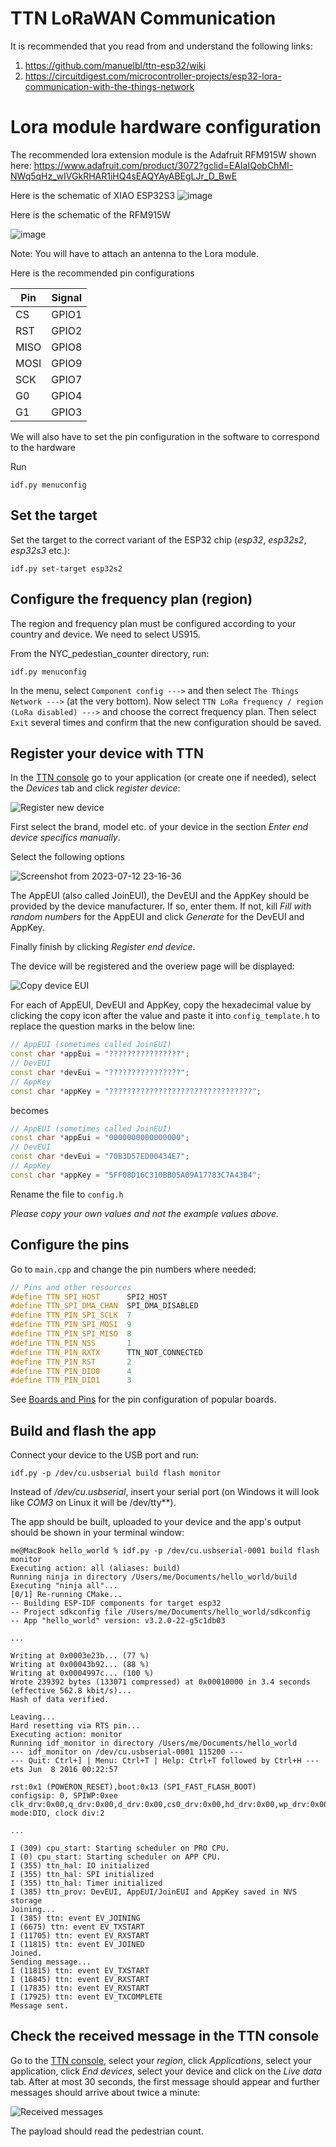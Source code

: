 # TTN LoRaWAN Communication

It is recommended that you read from and understand the following links:
1) https://github.com/manuelbl/ttn-esp32/wiki
2) https://circuitdigest.com/microcontroller-projects/esp32-lora-communication-with-the-things-network

# Lora module hardware configuration

The recommended lora extension module is the Adafruit RFM915W shown here: https://www.adafruit.com/product/3072?gclid=EAIaIQobChMI-NWq5qHz_wIVGkRHAR1iHQ4sEAQYAyABEgLJr_D_BwE

Here is the schematic of XIAO ESP32S3
![image](https://github.com/Gaurang-1402/NYC-Pedestrian-Detection/assets/71042887/4fc59de3-7e9c-491b-b2c7-6e44613497d4)

Here is the schematic of the RFM915W

![image](https://github.com/Gaurang-1402/NYC-Pedestrian-Detection/assets/71042887/42063aad-0dc3-48f7-91b5-c163840614e0)

Note: You will have to attach an antenna to the Lora module.

Here is the recommended pin configurations

Pin | Signal
--- | ------
CS | GPIO1
RST | GPIO2
MISO | GPIO8 
MOSI | GPIO9
SCK | GPIO7
G0 | GPIO4
G1 | GPIO3

We will also have to set the pin configuration in the software to correspond to the hardware

Run

```
idf.py menuconfig
```
## Set the target

Set the target to the correct variant of the ESP32 chip (*esp32*, *esp32s2*, *esp32s3* etc.):

```
idf.py set-target esp32s2
```


## Configure the frequency plan (region)

The region and frequency plan must be configured according to your country and device. We need to select US915.

From the NYC_pedestian_counter directory, run:

```
idf.py menuconfig
```

In the menu, select `Component config --->` and then select `The Things Network --->` (at the very bottom). Now select `TTN LoRa frequency / region (LoRa disabled) --->` and choose the correct frequency plan. Then select `Exit` several times and confirm that the new configuration should be saved.



## Register your device with TTN

In the [TTN console](https://console.cloud.thethings.network/) go to your application (or create one if needed), select the *Devices* tab and click *register device*:

![Register new device](images/register_device.png)

First select the brand, model etc. of your device in the section *Enter end device specifics manually*.

Select the following options

![Screenshot from 2023-07-12 23-16-36](https://github.com/Gaurang-1402/NYC-Pedestrian-Detection/assets/71042887/2e17768c-d758-4195-81c7-8c1ae4a7358c)


The AppEUI (also called JoinEUI), the DevEUI and the AppKey should be provided by the device manufacturer. If so, enter them. If not, kill *Fill with random numbers* for the AppEUI and click *Generate* for the DevEUI and AppKey.

Finally finish by clicking *Register end device*.

The device will be registered and the overiew page will be displayed:

![Copy device EUI](images/copy_dev_eui.png)

For each of AppEUI, DevEUI and AppKey, copy the hexadecimal value by clicking the copy icon after the value and paste it into `config_template.h` to replace the question marks in the below line:

```cpp
// AppEUI (sometimes called JoinEUI)
const char *appEui = "????????????????";
// DevEUI
const char *devEui = "????????????????";
// AppKey
const char *appKey = "????????????????????????????????";
```

becomes

```cpp
// AppEUI (sometimes called JoinEUI)
const char *appEui = "0000000000000000";
// DevEUI
const char *devEui = "70B3D57ED00434E7";
// AppKey
const char *appKey = "5FF08D16C310BB05A09A17783C7A43B4";
```

Rename the file to `config.h`

*Please copy your own values and not the example values above.*


## Configure the pins

Go to `main.cpp` and change the pin numbers where needed:

```cpp
// Pins and other resources
#define TTN_SPI_HOST      SPI2_HOST
#define TTN_SPI_DMA_CHAN  SPI_DMA_DISABLED
#define TTN_PIN_SPI_SCLK  7
#define TTN_PIN_SPI_MOSI  9
#define TTN_PIN_SPI_MISO  8
#define TTN_PIN_NSS       1
#define TTN_PIN_RXTX      TTN_NOT_CONNECTED
#define TTN_PIN_RST       2
#define TTN_PIN_DIO0      4
#define TTN_PIN_DIO1      3
```

See [Boards and Pins](Boards-and-Pins) for the pin configuration of popular boards.


## Build and flash the app

Connect your device to the USB port and run:

```
idf.py -p /dev/cu.usbserial build flash monitor
```

Instead of _/dev/cu.usbserial_, insert your serial port (on Windows it will look like _COM3_ on Linux it will be /dev/tty**).

The app should be built, uploaded to your device and the app's output should be shown in your terminal window:

```
me@MacBook hello_world % idf.py -p /dev/cu.usbserial-0001 build flash monitor
Executing action: all (aliases: build)
Running ninja in directory /Users/me/Documents/hello_world/build
Executing "ninja all"...
[0/1] Re-running CMake...
-- Building ESP-IDF components for target esp32
-- Project sdkconfig file /Users/me/Documents/hello_world/sdkconfig
-- App "hello_world" version: v3.2.0-22-g5c1db03

...

Writing at 0x0003e23b... (77 %)
Writing at 0x00043b92... (88 %)
Writing at 0x0004997c... (100 %)
Wrote 239392 bytes (133071 compressed) at 0x00010000 in 3.4 seconds (effective 562.8 kbit/s)...
Hash of data verified.

Leaving...
Hard resetting via RTS pin...
Executing action: monitor
Running idf_monitor in directory /Users/me/Documents/hello_world
--- idf_monitor on /dev/cu.usbserial-0001 115200 ---
--- Quit: Ctrl+] | Menu: Ctrl+T | Help: Ctrl+T followed by Ctrl+H ---
ets Jun  8 2016 00:22:57

rst:0x1 (POWERON_RESET),boot:0x13 (SPI_FAST_FLASH_BOOT)
configsip: 0, SPIWP:0xee
clk_drv:0x00,q_drv:0x00,d_drv:0x00,cs0_drv:0x00,hd_drv:0x00,wp_drv:0x00
mode:DIO, clock div:2

...

I (309) cpu_start: Starting scheduler on PRO CPU.
I (0) cpu_start: Starting scheduler on APP CPU.
I (355) ttn_hal: IO initialized
I (355) ttn_hal: SPI initialized
I (355) ttn_hal: Timer initialized
I (385) ttn_prov: DevEUI, AppEUI/JoinEUI and AppKey saved in NVS storage
Joining...
I (385) ttn: event EV_JOINING
I (6675) ttn: event EV_TXSTART
I (11705) ttn: event EV_RXSTART
I (11815) ttn: event EV_JOINED
Joined.
Sending message...
I (11815) ttn: event EV_TXSTART
I (16845) ttn: event EV_RXSTART
I (17835) ttn: event EV_RXSTART
I (17925) ttn: event EV_TXCOMPLETE
Message sent.
```

## Check the received message in the TTN console

Go to the [TTN console](https://console.cloud.thethings.network/), select your *region*, click *Applications*, select your application, click *End devices*, select your device and click on the *Live data* tab. After at most 30 seconds, the first message should appear and further messages should arrive about twice a minute:

![Received messages](images/recv_messages.png)

The payload should read the pedestrian count.


